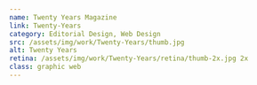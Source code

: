 ```yaml
---
name: Twenty Years Magazine
link: Twenty-Years
category: Editorial Design, Web Design
src: /assets/img/work/Twenty-Years/thumb.jpg
alt: Twenty Years
retina: /assets/img/work/Twenty-Years/retina/thumb-2x.jpg 2x
class: graphic web
---
```

